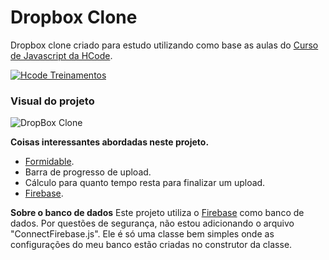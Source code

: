 # Dropbox Clone
Dropbox clone criado para estudo utilizando como base as aulas do [Curso de Javascript da HCode](https://www.udemy.com/javascript-curso-completo).

[![Hcode Treinamentos](https://www.hcode.com.br/res/img/hcode-200x100.png)](https://www.hcode.com.br)

### Visual do projeto
![DropBox Clone](https://firebasestorage.googleapis.com/v0/b/hcode-com-br.appspot.com/o/DropBoxClone.jpg?alt=media&token=d59cad0c-440d-4516-88f2-da904b9bb443)

**Coisas interessantes abordadas neste projeto.**
- [Formidable](https://github.com/felixge/node-formidable).
- Barra de progresso de upload.
- Cálculo para quanto tempo resta para finalizar um upload.
- [Firebase](https://firebase.google.com).

**Sobre o banco de dados**
Este projeto utiliza o [Firebase](https://firebase.google.com) como banco de dados.
Por questões de segurança, não estou adicionando o arquivo "ConnectFirebase.js". Ele é só uma classe bem simples onde as configurações do meu banco estão criadas no construtor da classe.
